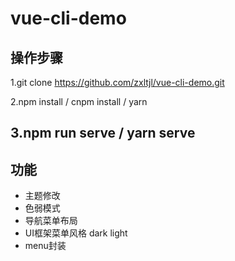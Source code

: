 # vue-cli-demo


## 操作步骤

1.git clone https://github.com/zxltjl/vue-cli-demo.git

2.npm install / cnpm install / yarn 

3.npm run serve / yarn serve
---
## 功能
- 主题修改
- 色弱模式
- 导航菜单布局
- UI框架菜单风格  dark  light
- menu封装


